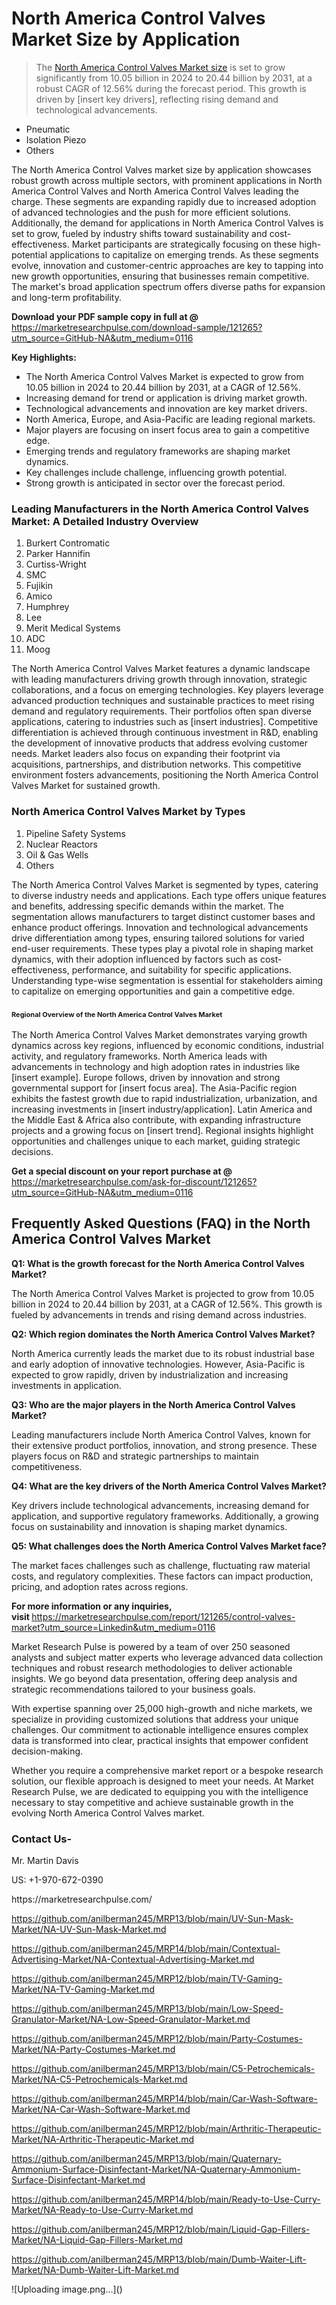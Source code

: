 <h1>North America Control Valves Market&nbsp;Size by Application</h1><blockquote><p>The <a href="https://marketresearchpulse.com/download-sample/121265?utm_source=GitHub-NA&amp;utm_medium=0116">North America Control Valves Market size</a> is set to grow significantly from 10.05 billion in 2024 to 20.44 billion by 2031, at a robust CAGR of 12.56% during the forecast period. This growth is driven by [insert key drivers], reflecting rising demand and technological advancements.</p></blockquote><ul><li>Pneumatic<li> Isolation Piezo<li> Others</li></ul><p>The North America Control Valves market size by application showcases robust growth across multiple sectors, with prominent applications in North America Control Valves and North America Control Valves leading the charge. These segments are expanding rapidly due to increased adoption of advanced technologies and the push for more efficient solutions. Additionally, the demand for applications in North America Control Valves is set to grow, fueled by industry shifts toward sustainability and cost-effectiveness. Market participants are strategically focusing on these high-potential applications to capitalize on emerging trends. As these segments evolve, innovation and customer-centric approaches are key to tapping into new growth opportunities, ensuring that businesses remain competitive. The market's broad application spectrum offers diverse paths for expansion and long-term profitability.</p><p><strong>Download your PDF sample copy in full at @ </strong><a href="https://marketresearchpulse.com/download-sample/121265?utm_source=GitHub-NA&amp;utm_medium=0116">https://marketresearchpulse.com/download-sample/121265?utm_source=GitHub-NA&amp;utm_medium=0116</a></p><p><strong>Key Highlights: </strong></p><ul><li>The North America Control Valves Market is expected to grow from 10.05 billion in 2024 to 20.44 billion by 2031, at a CAGR of 12.56%.</li><li>Increasing demand for trend or application is driving market growth.</li><li>Technological advancements and innovation are key market drivers.</li><li>North America, Europe, and Asia-Pacific are leading regional markets.</li><li>Major players are focusing on insert focus area to gain a competitive edge.</li><li>Emerging trends and regulatory frameworks are shaping market dynamics.</li><li>Key challenges include challenge, influencing growth potential.</li><li>Strong growth is anticipated in sector over the forecast period.</li></ul><h3>Leading Manufacturers in the North America Control Valves Market: A Detailed Industry Overview</h3><ol><li>Burkert Contromatic</li><li>Parker Hannifin</li><li>Curtiss-Wright</li><li>SMC</li><li>Fujikin</li><li>Amico</li><li>Humphrey</li><li>Lee</li><li>Merit Medical Systems</li><li>ADC</li><li>Moog</li></ol><div class="flex max-w-full flex-col flex-grow"><div class="min-h-8 text-message flex w-full flex-col items-end gap-2 whitespace-normal break-words [.text-message+&amp;]:mt-5" dir="auto" data-message-author-role="assistant" data-message-id="fd8432e4-4910-450d-b182-61b7bfb0a01f" data-message-model-slug="gpt-4o"><div class="flex w-full flex-col gap-1 empty:hidden first:pt-[3px]"><div class="markdown prose w-full break-words dark:prose-invert light"><p>The North America Control Valves Market features a dynamic landscape with leading manufacturers driving growth through innovation, strategic collaborations, and a focus on emerging technologies. Key players leverage advanced production techniques and sustainable practices to meet rising demand and regulatory requirements. Their portfolios often span diverse applications, catering to industries such as [insert industries]. Competitive differentiation is achieved through continuous investment in R&amp;D, enabling the development of innovative products that address evolving customer needs. Market leaders also focus on expanding their footprint via acquisitions, partnerships, and distribution networks. This competitive environment fosters advancements, positioning the North America Control Valves Market for sustained growth.</p></div></div></div></div><h3>North America Control Valves Market by Types</h3><ol><li>Pipeline Safety Systems<li> Nuclear Reactors<li> Oil & Gas Wells<li> Others</li></ol><div class="flex max-w-full flex-col flex-grow"><div class="min-h-8 text-message flex w-full flex-col items-end gap-2 whitespace-normal break-words [.text-message+&amp;]:mt-5" dir="auto" data-message-author-role="assistant" data-message-id="084470be-0bb7-4664-bddf-5156b4f41249" data-message-model-slug="gpt-4o-mini"><div class="flex w-full flex-col gap-1 empty:hidden first:pt-[3px]"><div class="markdown prose w-full break-words dark:prose-invert light"><p>The North America Control Valves Market is segmented by types, catering to diverse industry needs and applications. Each type offers unique features and benefits, addressing specific demands within the market. The segmentation allows manufacturers to target distinct customer bases and enhance product offerings. Innovation and technological advancements drive differentiation among types, ensuring tailored solutions for varied end-user requirements. These types play a pivotal role in shaping market dynamics, with their adoption influenced by factors such as cost-effectiveness, performance, and suitability for specific applications. Understanding type-wise segmentation is essential for stakeholders aiming to capitalize on emerging opportunities and gain a competitive edge.</p></div></div></div></div><h3><span style="font-size: 11px;">Regional Overview of the North America Control Valves Market</span></h3><div class="flex max-w-full flex-col flex-grow"><div class="min-h-8 text-message flex w-full flex-col items-end gap-2 whitespace-normal break-words [.text-message+&amp;]:mt-5" dir="auto" data-message-author-role="assistant" data-message-id="e9038762-ce64-4e30-91c9-9bd413514231" data-message-model-slug="gpt-4o-mini"><div class="flex w-full flex-col gap-1 empty:hidden first:pt-[3px]"><div class="markdown prose w-full break-words dark:prose-invert light"><p>The North America Control Valves Market demonstrates varying growth dynamics across key regions, influenced by economic conditions, industrial activity, and regulatory frameworks. North America leads with advancements in technology and high adoption rates in industries like [insert example]. Europe follows, driven by innovation and strong governmental support for [insert focus area]. The Asia-Pacific region exhibits the fastest growth due to rapid industrialization, urbanization, and increasing investments in [insert industry/application]. Latin America and the Middle East &amp; Africa also contribute, with expanding infrastructure projects and a growing focus on [insert trend]. Regional insights highlight opportunities and challenges unique to each market, guiding strategic decisions.</p></div></div></div></div><p><strong>Get a special discount on your report purchase at @ </strong><a href="https://marketresearchpulse.com/ask-for-discount/121265?utm_source=GitHub-NA&amp;utm_medium=0116">https://marketresearchpulse.com/ask-for-discount/121265?utm_source=GitHub-NA&amp;utm_medium=0116</a></p><h2>Frequently Asked Questions (FAQ) in the North America Control Valves Market</h2><p><strong>Q1: What is the growth forecast for the North America Control Valves Market?</strong></p><p>The North America Control Valves Market is projected to grow from 10.05 billion in 2024 to 20.44 billion by 2031, at a CAGR of 12.56%. This growth is fueled by advancements in trends and rising demand across industries.</p><p><strong>Q2: Which region dominates the North America Control Valves Market?</strong></p><p>North America currently leads the market due to its robust industrial base and early adoption of innovative technologies. However, Asia-Pacific is expected to grow rapidly, driven by industrialization and increasing investments in application.</p><p><strong>Q3: Who are the major players in the North America Control Valves Market?</strong></p><p>Leading manufacturers include North America Control Valves, known for their extensive product portfolios, innovation, and strong presence. These players focus on R&amp;D and strategic partnerships to maintain competitiveness.</p><p><strong>Q4: What are the key drivers of the North America Control Valves Market?</strong></p><p>Key drivers include technological advancements, increasing demand for application, and supportive regulatory frameworks. Additionally, a growing focus on sustainability and innovation is shaping market dynamics.</p><p><strong>Q5: What challenges does the North America Control Valves Market face?</strong></p><p>The market faces challenges such as challenge, fluctuating raw material costs, and regulatory complexities. These factors can impact production, pricing, and adoption rates across regions.</p><p><strong>For more information or any inquiries, visit&nbsp;</strong><a href="https://marketresearchpulse.com/report/121265/control-valves-market?utm_source=Linkedin&utm_medium=0116">https://marketresearchpulse.com/report/121265/control-valves-market?utm_source=Linkedin&utm_medium=0116</a></p><p>Market Research Pulse is powered by a team of over 250 seasoned analysts and subject matter experts who leverage advanced data collection techniques and robust research methodologies to deliver actionable insights. We go beyond data presentation, offering deep analysis and strategic recommendations tailored to your business goals.</p><p>With expertise spanning over 25,000 high-growth and niche markets, we specialize in providing customized solutions that address your unique challenges. Our commitment to actionable intelligence ensures complex data is transformed into clear, practical insights that empower confident decision-making.</p><p>Whether you require a comprehensive market report or a bespoke research solution, our flexible approach is designed to meet your needs. At Market Research Pulse, we are dedicated to equipping you with the intelligence necessary to stay competitive and achieve sustainable growth in the evolving North America Control Valves market.</p><h3><strong>Contact Us-</strong></h3><p>Mr. Martin Davis</p><p>US: +1-970-672-0390</p><p>https://marketresearchpulse.com/</p><p><a href="https://github.com/anilberman245/MRP13/blob/main/UV-Sun-Mask-Market/NA-UV-Sun-Mask-Market.md">https://github.com/anilberman245/MRP13/blob/main/UV-Sun-Mask-Market/NA-UV-Sun-Mask-Market.md</a></p><p><a href="https://github.com/anilberman245/MRP14/blob/main/Contextual-Advertising-Market/NA-Contextual-Advertising-Market.md">https://github.com/anilberman245/MRP14/blob/main/Contextual-Advertising-Market/NA-Contextual-Advertising-Market.md</a></p><p><a href="https://github.com/anilberman245/MRP12/blob/main/TV-Gaming-Market/NA-TV-Gaming-Market.md">https://github.com/anilberman245/MRP12/blob/main/TV-Gaming-Market/NA-TV-Gaming-Market.md</a></p><p><a href="https://github.com/anilberman245/MRP13/blob/main/Low-Speed-Granulator-Market/NA-Low-Speed-Granulator-Market.md">https://github.com/anilberman245/MRP13/blob/main/Low-Speed-Granulator-Market/NA-Low-Speed-Granulator-Market.md</a></p><p><a href="https://github.com/anilberman245/MRP12/blob/main/Party-Costumes-Market/NA-Party-Costumes-Market.md">https://github.com/anilberman245/MRP12/blob/main/Party-Costumes-Market/NA-Party-Costumes-Market.md</a></p><p><a href="https://github.com/anilberman245/MRP13/blob/main/C5-Petrochemicals-Market/NA-C5-Petrochemicals-Market.md">https://github.com/anilberman245/MRP13/blob/main/C5-Petrochemicals-Market/NA-C5-Petrochemicals-Market.md</a></p><p><a href="https://github.com/anilberman245/MRP14/blob/main/Car-Wash-Software-Market/NA-Car-Wash-Software-Market.md">https://github.com/anilberman245/MRP14/blob/main/Car-Wash-Software-Market/NA-Car-Wash-Software-Market.md</a></p><p><a href="https://github.com/anilberman245/MRP12/blob/main/Arthritic-Therapeutic-Market/NA-Arthritic-Therapeutic-Market.md">https://github.com/anilberman245/MRP12/blob/main/Arthritic-Therapeutic-Market/NA-Arthritic-Therapeutic-Market.md</a></p><p><a href="https://github.com/anilberman245/MRP13/blob/main/Quaternary-Ammonium-Surface-Disinfectant-Market/NA-Quaternary-Ammonium-Surface-Disinfectant-Market.md">https://github.com/anilberman245/MRP13/blob/main/Quaternary-Ammonium-Surface-Disinfectant-Market/NA-Quaternary-Ammonium-Surface-Disinfectant-Market.md</a></p><p><a href="https://github.com/anilberman245/MRP14/blob/main/Ready-to-Use-Curry-Market/NA-Ready-to-Use-Curry-Market.md">https://github.com/anilberman245/MRP14/blob/main/Ready-to-Use-Curry-Market/NA-Ready-to-Use-Curry-Market.md</a></p><p><a href="https://github.com/anilberman245/MRP12/blob/main/Liquid-Gap-Fillers-Market/NA-Liquid-Gap-Fillers-Market.md">https://github.com/anilberman245/MRP12/blob/main/Liquid-Gap-Fillers-Market/NA-Liquid-Gap-Fillers-Market.md</a></p><p><a href="https://github.com/anilberman245/MRP13/blob/main/Dumb-Waiter-Lift-Market/NA-Dumb-Waiter-Lift-Market.md">https://github.com/anilberman245/MRP13/blob/main/Dumb-Waiter-Lift-Market/NA-Dumb-Waiter-Lift-Market.md</a></p>
![Uploading image.png…]()
